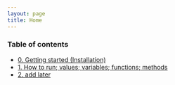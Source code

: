 ```yaml
---
layout: page
title: Home
---
```


### Table of contents

- [0. Getting started (Installation)](0.md)
- [1. How to run; values; variables; functions; methods](1.md)
- [2. add later](2.md)